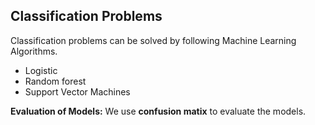 ## Classification Problems
Classification problems can be solved by following Machine Learning Algorithms.
* Logistic
* Random forest
* Support Vector Machines

**Evaluation of Models:**
We use **confusion matix** to evaluate the models.
